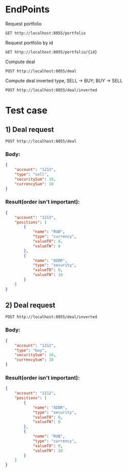 # EndPoints

Request portfolio
```
GET http://localhost:8055/portfolio
```
Request portfolio by id
```
GET http://localhost:8055/portfolio/{id}
```
Compute deal
```
POST http://localhost:8055/deal
```
Compute deal inverted type, SELL -> BUY; BUY -> SELL
```
POST http://localhost:8055/deal/inverted
```

# Test case

## 1) Deal request
```
POST http://localhost:8055/deal
```       
### Body:
```json
{
	"account": "1213",
	"type": "sell",
	"securitySum": 10,
	"currencySum": 10
}
```
### Result(order isn't important):
```json
{
    "account": "1213",
    "positions": [
        {
            "name": "RUB",
            "type": "currency",
            "valueTO": 0,
            "valueTN": 0
        },
        {
            "name": "XDDR",
            "type": "security",
            "valueTO": 0,
            "valueTN": 10
        }
    ]
}
```

## 2) Deal request
```
POST http://localhost:8055/deal/inverted
```       
### Body:
```json
{
	"account": "1212",
	"type": "buy",
	"securitySum": 10,
	"currencySum": 10
}
```
### Result(order isn't important):
```json
{
    "account": "1212",
    "positions": [
        {
            "name": "XDDR",
            "type": "security",
            "valueTO": 0,
            "valueTN": 0
        },
        {
            "name": "RUB",
            "type": "currency",
            "valueTO": 0,
            "valueTN": 10
        }
    ]
}
```